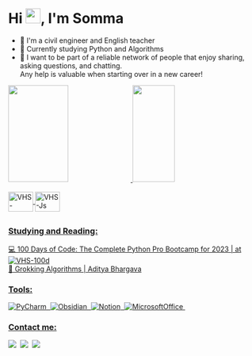 <h1 align="left">Hi <img src="https://raw.githubusercontent.com/kaueMarques/kaueMarques/master/hi.gif" height="30px">, I'm Somma</h1>

- 🔭 I'm a civil engineer and English teacher
- 🌱 Currently studying Python and Algorithms
- 🤝 I want to be part of a reliable network of people that enjoy sharing, asking questions, and chatting. <br>Any help is valuable when starting over in a new career!

<div>
  <a href="https://github.com/vsommah">
  <img width="49%" height="195" src="https://github-readme-stats.vercel.app/api?username=vsommah&show_icons=true&theme=gotham&count_private=true"/>
  <img width="41%" height="195" src="https://github-readme-stats.vercel.app/api/top-langs/?username=vsommah&layout=compact&langs_count=7&theme=gotham"/>
</div>

<div style="display: block"><br>
  <img align="center" alt="VHS-Python" height="40" width="50" src="https://cdn.jsdelivr.net/gh/devicons/devicon/icons/python/python-original.svg">
  <img align="center" alt="VHS-Js" height="40" width="50" src="https://cdn.jsdelivr.net/gh/devicons/devicon/icons/javascript/javascript-original.svg">
</div>

##

### Studying and Reading:

💻 100 Days of Code: The Complete Python Pro Bootcamp for 2023 | at <img align="center" alt="VHS-100d" src="https://img.shields.io/badge/Udemy-1c3735?style=for-the-badge&logo=Udemy&logoColor=white"><br>
📖 Grokking Algorithms | Aditya Bhargava

### Tools:

![PyCharm](https://img.shields.io/badge/PyCharm-1c3735.svg?&style=for-the-badge&logo=PyCharm&logoColor=white)&nbsp;
![Obsidian](https://img.shields.io/badge/Obsidian-1c3735.svg?style=for-the-badge&logo=obsidian&logoColor=white)&nbsp;
![Notion](https://img.shields.io/badge/Notion-1c3735?style=for-the-badge&logo=notion&logoColor=white)&nbsp;
![MicrosoftOffice](https://img.shields.io/badge/Microsoft_Office-1c3735?style=for-the-badge&logo=microsoft-office&logoColor=white)&nbsp;

### Contact me:

<div align="left">
    <a href="mailto:vsommah@gmail.com"><img src="https://img.shields.io/badge/Gmail-1c3735?style=for-the-badge&logo=gmail&logoColor=white" target="_blank"></a>&nbsp
    <a href="https://www.linkedin.com/in/vsommah" target="_blank"><img src="https://img.shields.io/badge/LinkedIn-1c3735?style=for-the-badge&logo=linkedin&logoColor=white" target="_blank"></a>&nbsp
    <a href="https://twitter.com/vsommah" target="_blank"><img src="https://img.shields.io/badge/Twitter-1c3735?style=for-the-badge&logo=twitter&logoColor=white" target="_blank"></a>&nbsp
</div>
